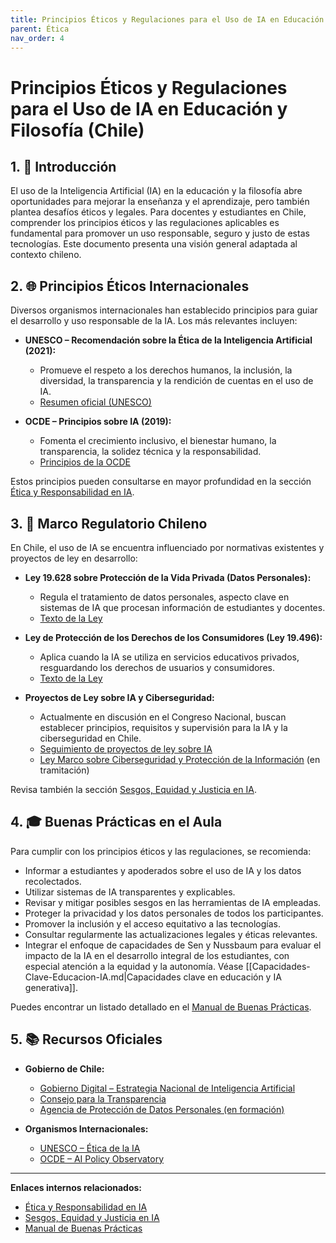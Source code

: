 ```yaml
---
title: Principios Éticos y Regulaciones para el Uso de IA en Educación y Filosofía (Chile)
parent: Ética
nav_order: 4
---
```


# Principios Éticos y Regulaciones para el Uso de IA en Educación y Filosofía (Chile)

## 1. 📝 Introducción

El uso de la Inteligencia Artificial (IA) en la educación y la filosofía abre oportunidades para mejorar la enseñanza y el aprendizaje, pero también plantea desafíos éticos y legales. Para docentes y estudiantes en Chile, comprender los principios éticos y las regulaciones aplicables es fundamental para promover un uso responsable, seguro y justo de estas tecnologías. Este documento presenta una visión general adaptada al contexto chileno.

## 2. 🌐 Principios Éticos Internacionales

Diversos organismos internacionales han establecido principios para guiar el desarrollo y uso responsable de la IA. Los más relevantes incluyen:

- **UNESCO – Recomendación sobre la Ética de la Inteligencia Artificial (2021):**
  - Promueve el respeto a los derechos humanos, la inclusión, la diversidad, la transparencia y la rendición de cuentas en el uso de IA.
  - [Resumen oficial (UNESCO)](https://unesdoc.unesco.org/ark:/48223/pf0000381137_spa)

- **OCDE – Principios sobre IA (2019):**
  - Fomenta el crecimiento inclusivo, el bienestar humano, la transparencia, la solidez técnica y la responsabilidad.
  - [Principios de la OCDE](https://oecd.ai/en/ai-principles)

Estos principios pueden consultarse en mayor profundidad en la sección [Ética y Responsabilidad en IA](./Etica-y-Responsabilidad-en-IA.md).

## 3. 📜 Marco Regulatorio Chileno

En Chile, el uso de IA se encuentra influenciado por normativas existentes y proyectos de ley en desarrollo:

- **Ley 19.628 sobre Protección de la Vida Privada (Datos Personales):**
  - Regula el tratamiento de datos personales, aspecto clave en sistemas de IA que procesan información de estudiantes y docentes.
  - [Texto de la Ley](https://www.bcn.cl/leychile/navegar?idNorma=141599)

- **Ley de Protección de los Derechos de los Consumidores (Ley 19.496):**
  - Aplica cuando la IA se utiliza en servicios educativos privados, resguardando los derechos de usuarios y consumidores.
  - [Texto de la Ley](https://www.bcn.cl/leychile/navegar?idNorma=30667)

- **Proyectos de Ley sobre IA y Ciberseguridad:**
  - Actualmente en discusión en el Congreso Nacional, buscan establecer principios, requisitos y supervisión para la IA y la ciberseguridad en Chile.
  - [Seguimiento de proyectos de ley sobre IA](https://www.camara.cl/legislacion/proyectos.aspx)
  - [Ley Marco sobre Ciberseguridad y Protección de la Información](https://www.bcn.cl/leychile/navegar?idNorma=1170842) (en tramitación)

Revisa también la sección [Sesgos, Equidad y Justicia en IA](../Fundamentos/Sesgos-Equidad-Justicia.md).

## 4. 🎓 Buenas Prácticas en el Aula

Para cumplir con los principios éticos y las regulaciones, se recomienda:

- Informar a estudiantes y apoderados sobre el uso de IA y los datos recolectados.
- Utilizar sistemas de IA transparentes y explicables.
- Revisar y mitigar posibles sesgos en las herramientas de IA empleadas.
- Proteger la privacidad y los datos personales de todos los participantes.
- Promover la inclusión y el acceso equitativo a las tecnologías.
- Consultar regularmente las actualizaciones legales y éticas relevantes.
- Integrar el enfoque de capacidades de Sen y Nussbaum para evaluar el impacto de la IA en el desarrollo integral de los estudiantes, con especial atención a la equidad y la autonomía. Véase [[Capacidades-Clave-Educacion-IA.md|Capacidades clave en educación y IA generativa]].

Puedes encontrar un listado detallado en el [Manual de Buenas Prácticas](../Herramientas/Manual-de-Buenas-Practicas.md).

## 5. 📚 Recursos Oficiales

- **Gobierno de Chile:**
  - [Gobierno Digital – Estrategia Nacional de Inteligencia Artificial](https://www.gob.cl/inteligenciaartificial/)
  - [Consejo para la Transparencia](https://www.consejotransparencia.cl/)
  - [Agencia de Protección de Datos Personales (en formación)](https://www.gob.cl/protecciondedatos/)

- **Organismos Internacionales:**
  - [UNESCO – Ética de la IA](https://es.unesco.org/artificial-intelligence/ethics)
  - [OCDE – AI Policy Observatory](https://oecd.ai/)

---

**Enlaces internos relacionados:**
- [Ética y Responsabilidad en IA](./Etica-y-Responsabilidad-en-IA.md)
- [Sesgos, Equidad y Justicia en IA](../Fundamentos/Sesgos-Equidad-Justicia.md)
- [Manual de Buenas Prácticas](../Herramientas/Manual-de-Buenas-Practicas.md)
